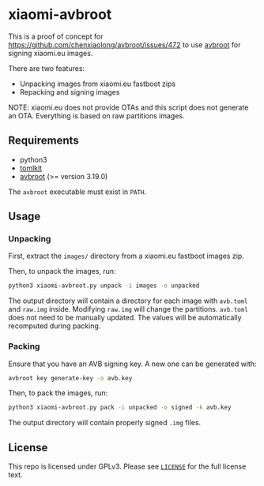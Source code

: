 # xiaomi-avbroot

This is a proof of concept for https://github.com/chenxiaolong/avbroot/issues/472 to use [avbroot](https://github.com/chenxiaolong/avbroot) for signing xiaomi.eu images.

There are two features:

* Unpacking images from xiaomi.eu fastboot zips
* Repacking and signing images

NOTE: xiaomi.eu does not provide OTAs and this script does not generate an OTA. Everything is based on raw partitions images.

## Requirements

* python3
* [tomlkit](https://github.com/python-poetry/tomlkit)
* [avbroot](https://github.com/chenxiaolong/avbroot) (>= version 3.19.0)

The `avbroot` executable must exist in `PATH`.

## Usage

### Unpacking

First, extract the `images/` directory from a xiaomi.eu fastboot images zip.

Then, to unpack the images, run:

```bash
python3 xiaomi-avbroot.py unpack -i images -o unpacked
```

The output directory will contain a directory for each image with `avb.toml` and `raw.img` inside. Modifying `raw.img` will change the partitions. `avb.toml` does not need to be manually updated. The values will be automatically recomputed during packing.

### Packing

Ensure that you have an AVB signing key. A new one can be generated with:

```bash
avbroot key generate-key -o avb.key
```

Then, to pack the images, run:

```bash
python3 xiaomi-avbroot.py pack -i unpacked -o signed -k avb.key
```

The output directory will contain properly signed `.img` files.

## License

This repo is licensed under GPLv3. Please see [`LICENSE`](./LICENSE) for the full license text.
